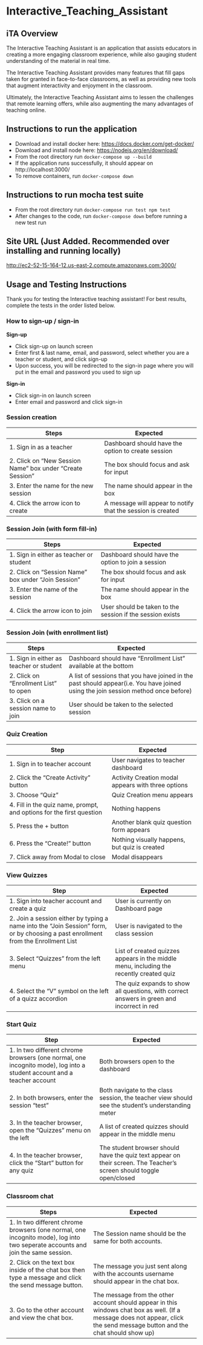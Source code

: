 # Interactive_Teaching_Assistant

## iTA Overview
The Interactive Teaching Assistant is an application that assists educators in creating a more engaging classroom experience, while also gauging student understanding of the material in real time.

The Interactive Teaching Assistant provides many features that fill gaps taken for granted in face-to-face classrooms, as well as providing new tools that augment interactivity and enjoyment in the classroom.

Ultimately, the Interactive Teaching Assistant aims to lessen the challenges that remote learning offers, while also augmenting the many advantages of teaching online. 




## Instructions to run the application
- Download and install docker here: https://docs.docker.com/get-docker/
- Download and install node here: https://nodejs.org/en/download/
- From the root directory run `docker-compose up --build`
- If the application runs successfully, it should appear on http://localhost:3000/
- To remove containers, run `docker-compose down`


## Instructions to run mocha test suite
- From the root directory run `docker-compose run test npm test`
- After changes to the code, run `docker-compose down` before running a new test run


## Site URL (Just Added. Recommended over installing and running locally)
http://ec2-52-15-164-12.us-east-2.compute.amazonaws.com:3000/

## Usage and Testing Instructions
Thank you for testing the Interactive teaching assistant! For best results, complete the tests in the order listed below.
### How to sign-up / sign-in  

**Sign-up**  
- Click sign-up on launch screen
- Enter first & last name, email, and password, select whether you are a teacher or student, and click sign-up
- Upon success, you will be redirected to the sign-in page where you will put in the email and password you used to sign up  

**Sign-in**  
- Click sign-in on launch screen
- Enter email and password and click sign-in

### Session creation
| Steps                                                     | Expected                                                    |
|-----------------------------------------------------------|-------------------------------------------------------------|
| 1. Sign in as a teacher                                   | Dashboard should have the option to create session          |
| 2. Click on “New Session Name” box under “Create Session” | The box should focus and ask for input                      |
| 3. Enter the name for the new session                     | The name should appear in the box                           |
| 4. Click the arrow icon to create                         | A message will appear to notify that the session is created |

### Session Join (with form fill-in)
| Steps                                               | Expected                                                  |
|-----------------------------------------------------|-----------------------------------------------------------|
| 1. Sign in either as teacher or student             | Dashboard should have the option to join a session        |
| 2. Click on “Session Name” box under “Join Session” | The box should focus and ask for input                    |
| 3. Enter the name of the session                    | The name should appear in the box                         |
| 4. Click the arrow icon to join                     | User should be taken to the session if the session exists |

### Session Join (with enrollment list)
| Steps                                   | Expected                                                                                                                          |
|-----------------------------------------|-----------------------------------------------------------------------------------------------------------------------------------|
| 1. Sign in either as teacher or student | Dashboard should have “Enrollment List” available at the bottom                                                                   |
| 2. Click on “Enrollment List” to open   | A list of sessions that you have joined in the past should appear(i.e. You have joined using the join session method once before) |
| 3. Click on a session name to join      | User should be taken to the selected session                                                                                      |

### Quiz Creation
| Step                                                                 | Expected                                           |
|----------------------------------------------------------------------|----------------------------------------------------|
| 1. Sign in to teacher account                                        | User navigates to teacher dashboard                |
| 2. Click the “Create Activity” button                                | Activity Creation modal appears with three options |
| 3. Choose “Quiz”                                                     | Quiz Creation menu appears                         |
| 4. Fill in the quiz name, prompt, and options for the first question | Nothing happens                                    |
| 5. Press the + button                                                | Another blank quiz question form appears           |
| 6. Press the “Create!” button                                        | Nothing visually happens, but quiz is created      |
| 7. Click away from Modal to close                                    | Modal disappears                                   |


### View Quizzes
| Step                                                                                                                              | Expected                                                                                   |
|-----------------------------------------------------------------------------------------------------------------------------------|--------------------------------------------------------------------------------------------|
| 1. Sign into teacher account and create a quiz                                                                                    | User is currently on Dashboard page                                                        |
| 2. Join a session either by typing a name into the “Join Session” form, or by choosing a past enrollment from the Enrollment List | User is navigated to the class session                                                     |
| 3. Select “Quizzes” from the left menu                                                                                            | List of created quizzes appears in the middle menu, including the recently created quiz    |
| 4. Select the “V” symbol on the left of a quizz accordion                                                                         | The quiz expands to show all questions, with correct answers in green and incorrect in red |

### Start Quiz
| Step                                                                                                                   | Expected                                                                                                             |
|------------------------------------------------------------------------------------------------------------------------|----------------------------------------------------------------------------------------------------------------------|
| 1. In two different chrome browsers (one normal, one incognito mode), log into a student account and a teacher account | Both browsers open to the dashboard                                                                                  |
| 2. In both browsers, enter the session “test”                                                                          | Both navigate to the class session, the teacher view should see the student’s understanding meter                    |
| 3. In the teacher browser, open the “Quizzes” menu on the left                                                         | A list of created quizzes should appear in the middle menu                                                           |
| 4. In the teacher browser, click the “Start” button for any quiz                                                       | The student browser should have the quiz text appear on their screen. The Teacher’s screen should toggle open/closed |

### Classroom chat
| Steps                                                                                                                           | Expected                                                                                                                                                                     |
|---------------------------------------------------------------------------------------------------------------------------------|------------------------------------------------------------------------------------------------------------------------------------------------------------------------------|
| 1. In two different chrome browsers (one normal, one incognito mode), log into two seperate accounts and join the same session. | The Session name should be the same for both accounts.                                                                                                                       |
| 2. Click on the text box inside of the chat box then type a message and click the send message button.                          | The message you just sent along with the accounts username should appear in the chat box.                                                                                    |
| 3. Go to the other account and view the chat box.                                                                               | The message from the other account should appear in this windows chat box as well. (If a message does not appear, click the send message button and the chat should show up) |                                                                             |
